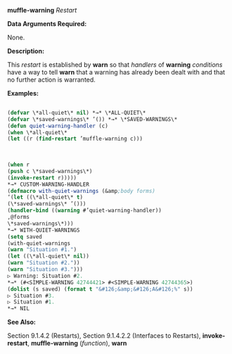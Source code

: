 **muffle-warning** *Restart* 



**Data Arguments Required:** 



None. 



**Description:** 



This *restart* is established by **warn** so that *handlers* of **warning** *conditions* have a way to tell **warn** that a warning has already been dealt with and that no further action is warranted. 



**Examples:**
```lisp
 
(defvar \*all-quiet\* nil) *→* \*ALL-QUIET\* 
(defvar \*saved-warnings\* ’()) *→* \*SAVED-WARNINGS\* 
(defun quiet-warning-handler (c) 
(when \*all-quiet\* 
(let ((r (find-restart ’muffle-warning c))) 

 
 
(when r 
(push c \*saved-warnings\*) 
(invoke-restart r))))) 
*→* CUSTOM-WARNING-HANDLER 
(defmacro with-quiet-warnings (&amp;body forms) 
‘(let ((\*all-quiet\* t) 
(\*saved-warnings\* ’())) 
(handler-bind ((warning #’quiet-warning-handler)) 
,@forms 
\*saved-warnings\*))) 
*→* WITH-QUIET-WARNINGS 
(setq saved 
(with-quiet-warnings 
(warn "Situation #1.") 
(let ((\*all-quiet\* nil)) 
(warn "Situation #2.")) 
(warn "Situation #3."))) 
▷ Warning: Situation #2. 
*→* (#<SIMPLE-WARNING 42744421> #<SIMPLE-WARNING 42744365>) 
(dolist (s saved) (format t "&#126;&amp;&#126;A&#126;%" s)) 
▷ Situation #3. 
▷ Situation #1. 
*→* NIL 

```
**See Also:** 



Section 9.1.4.2 (Restarts), Section 9.1.4.2.2 (Interfaces to Restarts), **invoke-restart**, **muffle-warning** (*function*), **warn** 



